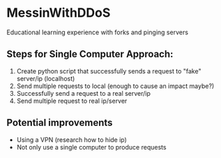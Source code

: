 # MessinWithDDoS
Educational learning experience with forks and pinging servers



## Steps for Single Computer Approach:
1. Create python script that successfully sends a request to "fake" server/ip (localhost)
2. Send multiple requests to local (enough to cause an impact maybe?)
3. Successfully send a request to a real server/ip
4. Send multiple request to real ip/server


## Potential improvements
- Using a VPN (research how to hide ip)
- Not only use a single computer to produce requests
